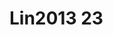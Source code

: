 <a name="material" />

# Lin2013 23
<script type="application/ld+json">
  {
    "@context": "https://schema.org/",
    "@type": "ChemicalSubstance",
    "http://purl.org/dc/terms/conformsTo":
      {
        "@type": "CreativeWork",
        "@id": "https://bioschemas.org/profiles/ChemicalSubstance/0.4-RELEASE/"
      },
    "@id": "https://egonw.github.io/nanowiki/nanowiki470.html#material",
    "name": "Lin2013 23",
    "sameAs": "http://127.0.0.1/mediawiki/index.php/Special:URIResolver/Lin2013_23"
  }
</script>

